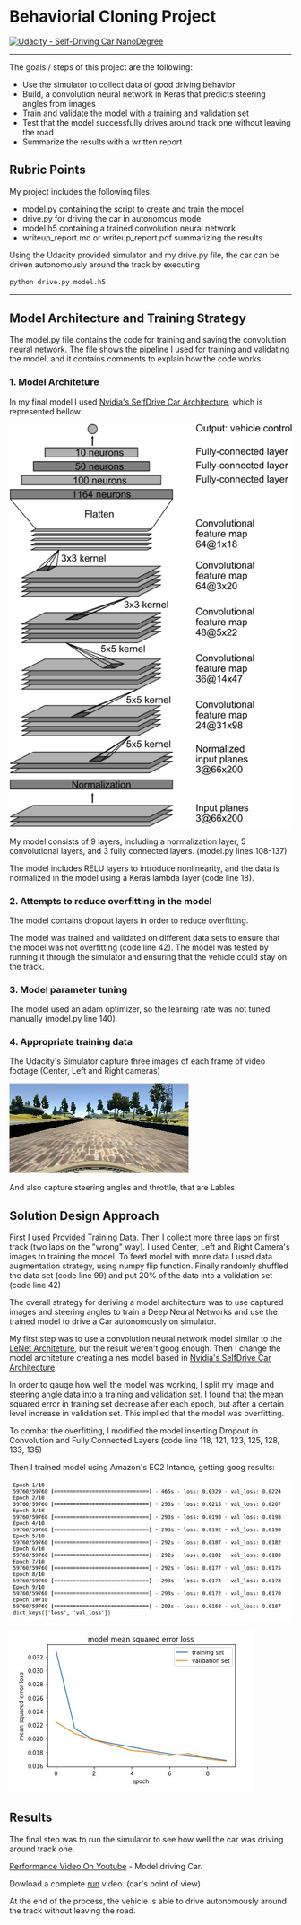 # Behaviorial Cloning Project

[![Udacity - Self-Driving Car NanoDegree](https://s3.amazonaws.com/udacity-sdc/github/shield-carnd.svg)](http://www.udacity.com/drive)

---

The goals / steps of this project are the following:
* Use the simulator to collect data of good driving behavior
* Build, a convolution neural network in Keras that predicts steering angles from images
* Train and validate the model with a training and validation set
* Test that the model successfully drives around track one without leaving the road
* Summarize the results with a written report


[//]: # (Image References)

[center]: ./center_2016_12_01_13_30_48_287.jpg "Center Camera"
[chart]: ./chart.jpg "Train and Validation Error"
[training_aws]: ./training_aws.jpg "Training Process"
[Nvidia]: ./neural_nvidia.png "Nvidia Architecture"


## Rubric Points

My project includes the following files:
* model.py containing the script to create and train the model
* drive.py for driving the car in autonomous mode
* model.h5 containing a trained convolution neural network 
* writeup_report.md or writeup_report.pdf summarizing the results

Using the Udacity provided simulator and my drive.py file, the car can be driven autonomously around the track by executing 
```sh
python drive.py model.h5
```
---

## Model Architecture and Training Strategy

The model.py file contains the code for training and saving the convolution neural network. The file shows the pipeline I used for training and validating the model, and it contains comments to explain how the code works.

### 1. Model Architeture

In my final model I used [Nvidia's SelfDrive Car Architecture](https://devblogs.nvidia.com/parallelforall/deep-learning-self-driving-cars/), which is represented bellow:

![Alt text][Nvidia]

My model consists of 9 layers, including a normalization layer, 5 convolutional layers, and 3 fully connected layers. (model.py lines 108-137) 

The model includes RELU layers to introduce nonlinearity, and the data is normalized in the model using a Keras lambda layer (code line 18). 

### 2. Attempts to reduce overfitting in the model

The model contains dropout layers in order to reduce overfitting. 

The model was trained and validated on different data sets to ensure that the model was not overfitting (code line 42). The model was tested by running it through the simulator and ensuring that the vehicle could stay on the track.

### 3. Model parameter tuning

The model used an adam optimizer, so the learning rate was not tuned manually (model.py line 140).

### 4. Appropriate training data

The Udacity's Simulator capture three images of each frame of video footage (Center, Left and Right cameras)

![Alt text][center]

And also capture steering angles and throttle, that are Lables.

## Solution Design Approach

First I used [Provided Training Data](https://d17h27t6h515a5.cloudfront.net/topher/2016/December/584f6edd_data/data.zip). Then I collect more three laps on first track (two laps on the "wrong" way). I used Center, Left and Right Camera's images to training the model. To feed model with more data I used data augmentation strategy, using numpy flip function. Finally randomly shuffled the data set (code line 99) and put 20% of the data into a validation set (code line 42)

The overall strategy for deriving a model architecture was to use captured images and steering angles to train a Deep Neural Networks and use the trained model to drive a Car autonomously on simulator. 

My first step was to use a convolution neural network model similar to the [LeNet Architeture](http://yann.lecun.com/exdb/lenet/), but the result weren't goog enough. Then I change the model architeture creating a nes model based in [Nvidia's SelfDrive Car Architecture](https://devblogs.nvidia.com/parallelforall/deep-learning-self-driving-cars/). 

In order to gauge how well the model was working, I split my image and steering angle data into a training and validation set. I found that the mean squared error in training set decrease after each epoch, but after a certain level increase in  validation set. This implied that the model was overfitting. 

To combat the overfitting, I modified the model inserting Dropout in Convolution and Fully Connected Layers (code line 118, 121, 123, 125, 128, 133, 135)

Then I trained model using Amazon's EC2 Intance, getting goog results:

![Alt text][training_aws]

![Alt text][chart]

## Results

The final step was to run the simulator to see how well the car was driving around track one. 

[Performance Video On Youtube](https://youtu.be/fX1CnW4eSz4) - Model driving Car.

Dowload a complete  [run](./run1.mp4) video. (car's point of view)

At the end of the process, the vehicle is able to drive autonomously around the track without leaving the road.

